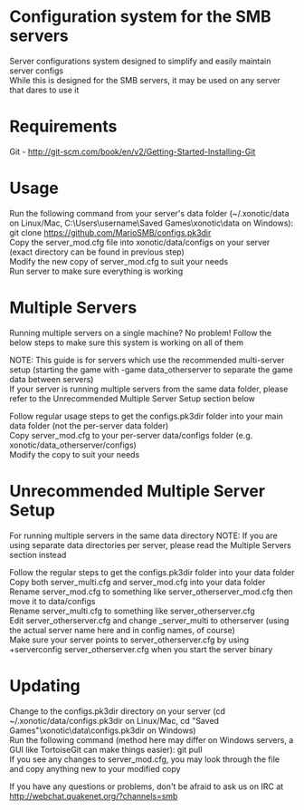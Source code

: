 Configuration system for the SMB servers
========================================

Server configurations system designed to simplify and easily maintain server configs  
While this is designed for the SMB servers, it may be used on any server that dares to use it



Requirements
============

Git - http://git-scm.com/book/en/v2/Getting-Started-Installing-Git


Usage
=====

Run the following command from your server's data folder (~/.xonotic/data on Linux/Mac, C:\Users\username\Saved Games\xonotic\data on Windows): git clone https://github.com/MarioSMB/configs.pk3dir  
Copy the server_mod.cfg file into xonotic/data/configs on your server (exact directory can be found in previous step)  
Modify the new copy of server_mod.cfg to suit your needs  
Run server to make sure everything is working   


Multiple Servers
================

Running multiple servers on a single machine? No problem! Follow the below steps to make sure this system is working on all of them  

NOTE: This guide is for servers which use the recommended multi-server setup (starting the game with -game data_otherserver to separate the game data between servers)  
If your server is running multiple servers from the same data folder, please refer to the Unrecommended Multiple Server Setup section below  

Follow regular usage steps to get the configs.pk3dir folder into your main data folder (not the per-server data folder)  
Copy server_mod.cfg to your per-server data/configs folder (e.g. xonotic/data_otherserver/configs)  
Modify the copy to suit your needs  


Unrecommended Multiple Server Setup
===================================

For running multiple servers in the same data directory
NOTE: If you are using separate data directories per server, please read the Multiple Servers section instead

Follow the regular steps to get the configs.pk3dir folder into your data folder  
Copy both server_multi.cfg and server_mod.cfg into your data folder  
Rename server_mod.cfg to something like server_otherserver_mod.cfg then move it to data/configs  
Rename server_multi.cfg to something like server_otherserver.cfg  
Edit server_otherserver.cfg and change _server_multi to otherserver (using the actual server name here and in config names, of course)   
Make sure your server points to server_otherserver.cfg by using +serverconfig server_otherserver.cfg when you start the server binary  


Updating
========

Change to the configs.pk3dir directory on your server (cd ~/.xonotic/data/configs.pk3dir on Linux/Mac, cd "Saved Games"\xonotic\data\configs.pk3dir on Windows)  
Run the following command (method here may differ on Windows servers, a GUI like TortoiseGit can make things easier): git pull  
If you see any changes to server_mod.cfg, you may look through the file and copy anything new to your modified copy 



If you have any questions or problems, don't be afraid to ask us on IRC at http://webchat.quakenet.org/?channels=smb  
